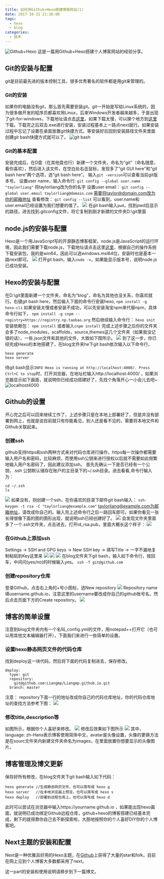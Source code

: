 ```yaml
---
title: 如何用Github+Hexo搭建博客网站(1)
date: 2017-10-31 21:36:08
tags:
  - hexo
  - blog
categories:
  - 技术
---
```

![Github+Hexo](hexoBlog/github_hexo.png)
这是一篇用Github+Hexo搭建个人博客网站的经验分享。<!--more-->

## Git的安装与配置
git是目前最先进的版本控制工具，很多优秀著名的软件都是用git来管理的。

### Git的安装
如果你的电脑没有git，那么首先需要安装git。git一开始是写给Linux系统的，因为很多做开发的程序员都喜欢用Linux，后来Windows开发者越来越多，于是出现了git-for-windows，下载地址请点击[这里](https://git-for-windows.github.io/)，如果下载太慢，可以换个地方到[这里](https://github.com/waylau/git-for-win)下载。下载完之后双击.exe进行安装，安装过程基本上一路点next就行。如果安装过程中忘记了设置在桌面放置git快捷方式，等安装好后回到安装路径文件夹里面创建git bash快捷方式就可以了。
![git bash](hexoBlog/gitBash.png)

### Git的基本配置
安装完成后，在D盘（在其他盘也行）新建一个文件夹，命名为“git”（命名随意，看你喜欢），然后进入该文件，在空白处右击鼠标，发现多了“git GUI here”和“git bash here”两个选项，选“git bash here”。
输入`git -version`可以查看当前git版本号。
设置user name，输入命令行:
`git config --global user.name "taylorliang"`
将taylorliang改为你的名字
设置user email：
`git config --global user.email taylorliang@domain.com`
需要将taylor@domain.com改为你的邮箱地址
查看修改：
`git config --list`
可以看到，user.name和user.email已经设置为我们想要的值了。
![](hexoBlog/gitDos.png)
在git bash输入`pwd`，找到pwd后显示的路径，进去找到.gitconfig文件，将它复制到刚才新建的文件夹D:\git里面

## node.js的安装与配置
Hexo是一个用JavaScript写的开源静态博客框架，node.js是JavaScript的运行环境，因此我们需要下载node.js，下载地址请点击这里[这里](http://nodejs.cn/download/)，根据自己的操作系统下载安装包，我的是win64，因此可以选windows.msi64位，安装时也是基本一路next即可。
![](hexoBlog/nodejs.png)
打开git bash，输入`node -v`，如果能显示版本号，说明node.js已成功安装。

## Hexo的安装与配置
在D:\git里面新建一个文件夹，命名为“blog”，命名为其他也没关系，你喜欢就行。右键git bash here，然后输入下面的命令行安装hexo,
`npm install -g hexo-cli`
如果安装太慢或者安装不成功，可以先安装淘宝npm来代替npm，具体命令行如下，
`npm install -g cnpm --registry=https://registry.np.taobao.org`
然后继续输入命令行：
`hexo init`
安装依赖包：
`npm install`
或者输入`cnpm install`
完成上述步骤之后你的文件夹会多了node_modules，scaffolds，source,themes这几个文件夹（如果我没记错的话），一些.json文件和其他的文件，大致如下图所示。
![](hexoBlog/doc.png)
到了这一步，你已经完成Hexo的本地搭建了，在blog文件夹he下git bash依次输入以下命令行，
```
hexo generate
hexo server
```
待git bash显示`INFO Hexo is running at http://localhost:4000/. Press Ctrl+C to stop`时，打开浏览器，在地址栏输入http://localhost:4000/ ，如果浏览器显示如下画面，就说明你已经成功搭建好了，先找个角落开心一小会儿去吧~
![localhost4000](hexoBlog/localhost4000.jpg)
## Github的设置
开心完之后可以回来继续工作了，上述步骤只是在本地上部署好了，但是并没有部署到网上，也就是说目前就只有你能看见，别人还是看不见的，需要将本地文件和Github关联起来。
### 创建ssh
github支持https和ssh两种方式来对代码仓库进行操作，https每一次操作都需要输入用户名和密码，比较麻烦，而使用ssh公钥来进行授权以后就不需要如此频繁地输入用户名密码了，因此建议添加ssh。
首先先确认一下是否已经有一个公钥，.ssh 公钥默认储存在账户的主目录下的~/.ssh目录。进去看看,命令行输入为：
```
cd ~/.ssh
ls
```
![](hexoBlog/checkSSH.png)
如果没有，则创建一个ssh，在你喜欢的目录下邮件git bash输入：
`ssh-keygen -t rsa -C "taylorliang@example.com"`
taylorliang@example.com为邮箱地址，请改成你自己的。输入完上述命令行之后一路回车即可。如果你看见一张长得很像下面的图的图形出现，就说明ssh已经创建好了。
![](hexoBlog/SSHpicture.png)
会发现文件夹里面多了一个.ssh文件夹，点击进去，打开id_rsa.pub，里面大概长这个样子：
![](hexoBlog/sshText.png)
### 在Github上添加ssh
Settings -> SSH and GPG keys -> New SSH key -> 填写Title -> 一字不漏地复制粘贴到Key这里来
![](hexoBlog/setSSH.png)
![](hexoBlog/newSSH.png)
![](hexoBlog/addSSH.png)
在blog文件夹下git bash，输入如下命令行，按回车，中间问(yes/no)的时候输入yes。
`ssh -T git@github.com`

### 创建repository仓库
登录Github，点击右上角的+号小图标，选New repository
![](hexoBlog/NewRepo.png)
Repository name填username.github.io，注意这里的username要改成你自己的github账号名，然后点击页面下方的Create repository。
![](hexoBlog/createRepo.png)

## 博客的简单设置
注意到blog文件夹内有一个名叫_config.yml的文件，用notepad++打开它（也可以用其他文本编辑器打开），下面我们来进行一些简单的设置。
### 设置hexo静态网页文件的代码仓库
找到deploy这一块代码，然后将下面的代码复制进去，保存修改。
```
deploy:
  type: git
  repository:
    git@github.com:Liangmp/Liangmp.github.io.git
  branch: master
```
注意：
repository下面一行的地址改成你自己的代码仓库地址，你的代码仓库地址的查找方法参考下图：
![](hexoBlog/yourRepoURL.png)

### 修改title,description等
如图所示，根据你个人喜好来修改。
![](hexoBlog/site.png)
修改后效果如下图所示
![](hexoBlog/head.png)
其中，language: zh-Hans表示博客使用简体中文，avatar是头像设置，头像的更换方法是在sourc文件夹内新建文件夹命名为images，在里面放置你想要显示的头像图片。

## 博客管理及博文更新
保存好所有修改，在blog文件夹下git bash输入如下代码：
```
hexo generate //生成静态网页文件，也可以简写成 hexo g
hexo server   //在本地浏览器上预览，也可以简写成 hexo s
hexo deploy   //部署到远程仓库上，也可以简写成 hexo d
```
此时可以尝试在浏览器中输入https://yourname.github.io ，如果能出现hexo画面，就说明已成功绑定Github远程仓库，github+hexo的博客搭建已经基本完成，剩下的就得靠你自己去不断探索啦，大胆地按照你的个人喜好DIY你的个人博客吧。

## Next主题的安装和配置
Next是一种优雅且好用的Hexo主题，在[Github](https://github.com/iissnan/hexo-theme-next)上获得了大量的star和folk，目前在网上见到个人博客大多数都采用了next。

这一part的安装和使用说明请移步到下一篇博文。